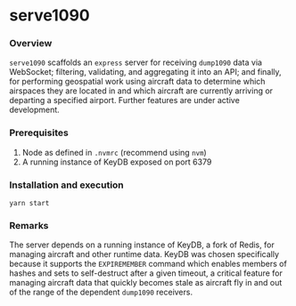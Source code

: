 # serve1090

### Overview

`serve1090` scaffolds an `express` server for receiving `dump1090` data via WebSocket; filtering, validating, and aggregating it into an API; and finally, for performing geospatial work using aircraft data to determine which airspaces they are located in and which aircraft are currently arriving or departing a specified airport. Further features are under active development.

### Prerequisites

1. Node as defined in `.nvmrc` (recommend using `nvm`)
2. A running instance of KeyDB exposed on port 6379

### Installation and execution

`yarn start`

### Remarks

The server depends on a running instance of KeyDB, a fork of Redis, for managing aircraft and other runtime data. KeyDB was chosen specifically because it supports the `EXPIREMEMBER` command which enables members of hashes and sets to self-destruct after a given timeout, a critical feature for managing aircraft data that quickly becomes stale as aircraft fly in and out of the range of the dependent `dump1090` receivers.